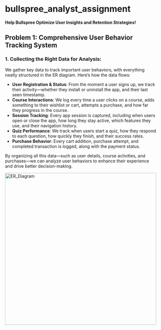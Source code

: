 # bullspree_analyst_assignment
**Help Bullspree Optimize User Insights and Retention Strategies!**

## Problem 1: Comprehensive User Behavior Tracking System

### 1. Collecting the Right Data for Analysis:
We gather key data to track important user behaviors, with everything neatly structured in the ER diagram. Here’s how the data flows:

- **User Registration & Status**: From the moment a user signs up, we track their activity—whether they install or uninstall the app, and their last seen timestamp.
- **Course Interactions**: We log every time a user clicks on a course, adds something to their wishlist or cart, attempts a purchase, and how far they progress in the course.
- **Session Tracking**: Every app session is captured, including when users open or close the app, how long they stay active, which features they use, and their navigation history.
- **Quiz Performance**: We track when users start a quiz, how they respond to each question, how quickly they finish, and their success rates.
- **Purchase Behavior**: Every cart addition, purchase attempt, and completed transaction is logged, along with the payment status.

By organizing all this data—such as user details, course activities, and purchases—we can analyze user behaviors to enhance their experience and drive better decision-making.

<img src="https://github.com/user-attachments/assets/0dea854d-f460-4586-bfae-878d66317260" alt="ER_Diagram" width="500"/>
